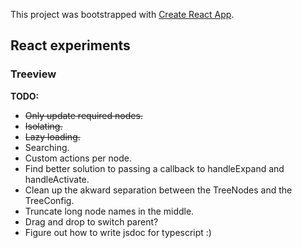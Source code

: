 This project was bootstrapped with [Create React App](https://github.com/facebookincubator/create-react-app).

## React experiments

### Treeview
**TODO:**
* ~~Only update required nodes.~~
* ~~Isolating.~~
* ~~Lazy loading.~~
* Searching.
* Custom actions per node.
* Find better solution to passing a callback to handleExpand and handleActivate.
* Clean up the akward separation between the TreeNodes and the TreeConfig.
* Truncate long node names in the middle.
* Drag and drop to switch parent?
* Figure out how to write jsdoc for typescript :)
